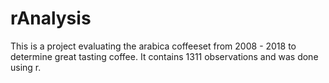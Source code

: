 # rAnalysis
This is a project evaluating the arabica coffeeset from 2008 - 2018 to determine great tasting coffee.  It contains 1311 observations and was done using r.
